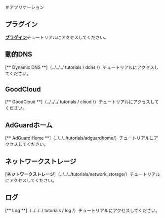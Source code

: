 ＃アプリケーション

## プラグイン

[**プラグイン**](../../../tutorials/plugins/)チュートリアルにアクセスしてください。

## 動的DNS

[** Dynamic DNS **]（../../../ tutorials / ddns /）チュートリアルにアクセスしてください。

## GoodCloud

[** GoodCloud **]（../../../ tutorials / cloud /）チュートリアルにアクセスしてください。

## AdGuardホーム

[** AdGuard Home **]（../../../tutorials/adguardhome/）チュートリアルにアクセスしてください。

## ネットワークストレージ

[**ネットワークストレージ**]（../../../tutorials/network_storage/）チュートリアルにアクセスしてください。

## ログ

[** Log **]（../../../ tutorials / log /）チュートリアルにアクセスしてください。